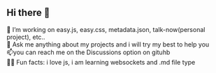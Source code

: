 ## Hi there 👋

👷 I’m working on easy.js, easy.css, metadata.json, talk-now(personal project), etc..  
💬 Ask me anything about my projects and i will try my best to help you  
📫you can reach me on the <a herf="https://github.com/s0net/s0net/discussions">Discussions</a> option  on gituhb   
🎉🎈 Fun facts: i love js, i am learning websockets and .md file type  
